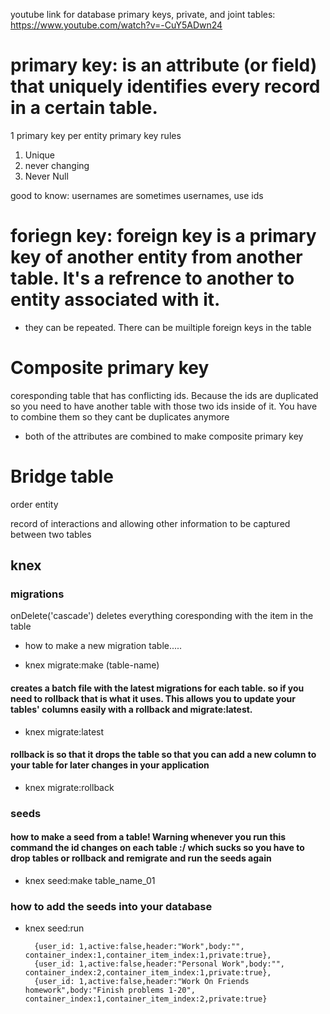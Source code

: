 youtube link for database primary keys, private, and joint tables: https://www.youtube.com/watch?v=-CuY5ADwn24

# primary key: is an attribute (or field) that uniquely identifies every record in a certain table.

1 primary key per entity
primary key rules
1. Unique
2. never changing
3. Never Null

good to know: usernames are sometimes usernames, use ids

# foriegn key: foreign key is a primary key of another entity from another table. It's a refrence to another to entity associated with it.

* they can be repeated. There can be muiltiple foreign keys in the table

# Composite primary key

coresponding table that has conflicting ids. Because the ids are duplicated so you need to have another table with those two ids inside of it. You have to combine them so they cant be duplicates anymore

* both of the attributes are combined to make composite primary key

# Bridge table

order entity

record of interactions and allowing other information to be captured between two tables

## knex

### migrations

onDelete('cascade') deletes everything coresponding with the item in the table

- how to make a new migration table.....

* knex migrate:make (table-name)

#### creates a batch file with the latest migrations for each table. so if you need to rollback that is what it uses. This allows you to update your tables' columns easily with a rollback and migrate:latest.

* knex migrate:latest

#### rollback is so that it drops the table so that you can add a new column to your table for later changes in your application

* knex migrate:rollback

### seeds

#### how to make a seed from a table! Warning whenever you run this command the id changes on each table :/ which sucks so you have to drop tables or rollback and remigrate and run the seeds again

* knex seed:make table_name_01

### how to add the seeds into your database

* knex seed:run

        {user_id: 1,active:false,header:"Work",body:"", container_index:1,container_item_index:1,private:true},
        {user_id: 1,active:false,header:"Personal Work",body:"", container_index:2,container_item_index:1,private:true},
        {user_id: 1,active:false,header:"Work On Friends homework",body:"Finish problems 1-20", container_index:1,container_item_index:2,private:true}

